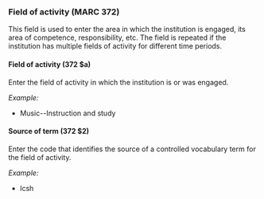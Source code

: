 ### Field of activity (MARC 372)

This field is used to enter the area in which the institution is engaged, its area of competence, responsibility, etc.
The field is repeated if the institution has multiple fields of activity for different time periods.

#### Field of activity (372 $a)

Enter the field of activity in which the institution is or was engaged.

_Example:_

- Music--Instruction and study

#### Source of term (372 $2)

Enter the code that identifies the source of a controlled vocabulary term for the field of activity.

_Example:_

- lcsh
